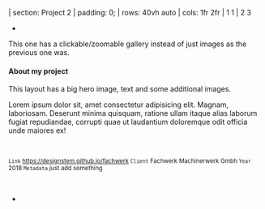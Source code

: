 | section: Project 2
| padding: 0;
| rows: 40vh auto
| cols: 1fr 2fr
| 1 1 
| 2 3 


<f-portfolio-tile 
    title="Project 2: Smaller hero image and gallery" 
    style="height:100%; --tint:0.5;"
    hero
    image="https://res.cloudinary.com/dt8r2uxga/image/upload/w_1920,h_600,c_fill/v1574947419/color-sphere_mxc79o.jpg"
/>


-

<section>
  
  This one has a clickable/zoomable gallery instead of just images as the previous one was.

  #### About my project

  This layout has a big hero image, text and some additional images. 

  Lorem ipsum dolor sit, amet consectetur adipisicing elit. Magnam, laboriosam. Deserunt minima quisquam, ratione ullam itaque alias laborum fugiat repudiandae, corrupti quae ut laudantium doloremque odit officia unde maiores ex!

  &nbsp;

  <small>

  `Link` <a href="https://designstem.github.io/fachwerk" target="_blank">https://designstem.github.io/fachwerk</a>
  `Client` Fachwerk Machinerwerk Gmbh
  `Year` 2018
  `Metadata` just add something
  
  </small> 

  &nbsp;

  <f-next-button title="Next: project number 3" />

</section>

-

<section>

  <f-portfolio-wall style="--height:760px; --smallheight:auto; --cols:2; --smallcols:2;">
  <f-portfolio-tile 
    title="Opens a bigger image" 
    image="https://res.cloudinary.com/dt8r2uxga/image/upload/w_600/v1574950786/00_background-turntable_eldgzq.jpg"  
    target="https://res.cloudinary.com/dt8r2uxga/image/upload/q_auto/v1574947423/fachwerk_iyemq5.jpg" 
    style="--tint:0.5;"
  />
  <f-portfolio-tile 
    title="Screenshot of Fachwerk" 
    image="https://res.cloudinary.com/dt8r2uxga/image/upload/w_600,q_auto/v1574962682/fachwerk-screenshot_rb2oud.jpg" 
    target="https://res.cloudinary.com/dt8r2uxga/image/upload/h_1080,q_auto/v1574962682/fachwerk-screenshot_rb2oud.jpg" 
    style="--tint:0.5"
  />
  <f-portfolio-tile 
    title="Project 2 with longer name" 
    image="https://res.cloudinary.com/dt8r2uxga/image/upload/w_600/v1574950785/00_background-dinner_smg0e3.jpg" 
    target="https://res.cloudinary.com/dt8r2uxga/image/upload/w_1920,q_auto/v1574950785/00_background-dinner_smg0e3.jpg" 
    style="--tint:0.75"
  />
  <f-portfolio-tile 
    title="Zooms the image in" 
    image="https://res.cloudinary.com/dt8r2uxga/image/upload/w_600/v1574947419/color-sphere_mxc79o.jpg"
    target="https://res.cloudinary.com/dt8r2uxga/image/upload/w_1920,q_auto/v1574947419/color-sphere_mxc79o.jpg" 
    style="" 
  />
</f-portfolio-wall>

</section>

<csshack />